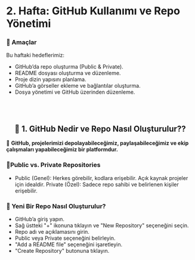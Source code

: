 # 2. Hafta: GitHub Kullanımı ve Repo Yönetimi

### **🎯 Amaçlar**
Bu haftaki hedeflerimiz:

- GitHub’da repo oluşturma (Public & Private).
- README dosyası oluşturma ve düzenleme.
- Proje dizin yapısını planlama.
- GitHub’a görseller ekleme ve bağlantılar oluşturma.
- Dosya yönetimi ve GitHub üzerinden düzenleme.
</br>
</br>

<h2 align="center">🚀 1. GitHub Nedir ve Repo Nasıl Oluşturulur??</h2>


🔹 **GitHub, projelerimizi depolayabileceğimiz, paylaşabileceğimiz ve ekip çalışmaları yapabileceğimiz bir platformdur.**

 ### **📌Public vs. Private Repositories**
- Public (Genel): Herkes görebilir, kodlara erişebilir. Açık kaynak projeler için idealdir.
Private (Özel): Sadece repo sahibi ve belirlenen kişiler erişebilir.
### **📌 Yeni Bir Repo Nasıl Oluşturulur?**
- GitHub’a giriş yapın.
- Sağ üstteki "+" ikonuna tıklayın ve "New Repository" seçeneğini seçin.
- Repo adı ve açıklamasını girin.
- Public veya Private seçeneğini belirleyin.
- "Add a README file" seçeneğini işaretleyin.
- "Create Repository" butonuna tıklayın.